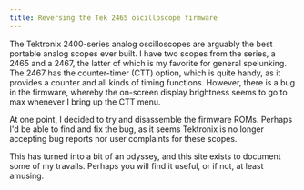 ```yaml
---
title: Reversing the Tek 2465 oscilloscope firmware
---
```


The Tektronix 2400-series analog oscilloscopes are arguably the best portable analog scopes ever built.
I have two scopes from the series, a 2465 and a 2467, the latter of which is my favorite for general
spelunking.
The 2467 has the counter-timer (CTT) option, which is quite handy, as it provides a counter and all
kinds of timing functions.
However, there is a bug in the firmware, whereby the on-screen display brightness seems to go to max whenever I bring up the CTT menu.

At one point, I decided to try and disassemble the firmware ROMs.
Perhaps I'd be able to find and fix the bug, as it seems Tektronix is no longer accepting
bug reports nor user complaints for these scopes.

This has turned into a bit of an odyssey, and this site exists to document some of my
travails.
Perhaps you will find it useful, or if not, at least amusing.
